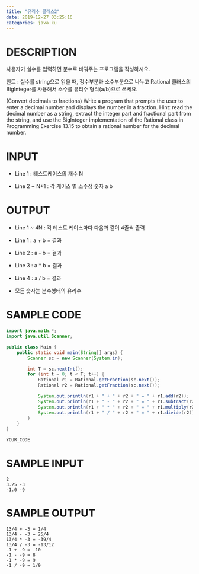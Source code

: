 ```yaml
---
title: "유리수 클래스2"
date: 2019-12-27 03:25:16
categories: java ku
---
```


# DESCRIPTION
사용자가 실수를 입력하면 분수로 바꿔주는 프로그램을 작성하시오.

힌트 : 실수를 string으로 읽을 때, 정수부분과 소수부분으로 나누고 Rational 클래스의 BigInteger를 사용해서 소수를 유리수 형식(a/b)으로 쓰세요.

(Convert decimals to fractions) Write a program that prompts the user to enter a decimal number and displays the number in a fraction. Hint: read the decimal number as a string, extract the integer part and fractional part from the string, and use the BigInteger implementation of the Rational class in Programming Exercise 13.15 to obtain a rational number for the decimal number. 

# INPUT
* Line 1 : 테스트케이스의 개수 N

* Line 2 ~ N+1 : 각 케이스 별 소수점 숫자 a b

# OUTPUT
* Line 1 ~ 4N : 각 테스트 케이스마다 다음과 같이 4줄씩 출력

- Line 1 : a + b = 결과 

- Line 2 : a - b = 결과 

- Line 3 : a * b = 결과

- Line 4 : a / b = 결과

- 모든 숫자는 분수형태의 유리수

# SAMPLE CODE
```java
import java.math.*;
import java.util.Scanner;

public class Main {
    public static void main(String[] args) {
        Scanner sc = new Scanner(System.in);

        int T = sc.nextInt();
        for (int t = 0; t < T; t++) {
            Rational r1 = Rational.getFraction(sc.next());
            Rational r2 = Rational.getFraction(sc.next());

            System.out.println(r1 + " + " + r2 + " = " + r1.add(r2));
            System.out.println(r1 + " - " + r2 + " = " + r1.subtract(r2));
            System.out.println(r1 + " * " + r2 + " = " + r1.multiply(r2));
            System.out.println(r1 + " / " + r2 + " = " + r1.divide(r2));
        }
    }
}

YOUR_CODE
```

# SAMPLE INPUT
```
2
3.25 -3
-1.0 -9
```

# SAMPLE OUTPUT
```
13/4 + -3 = 1/4
13/4 - -3 = 25/4
13/4 * -3 = -39/4
13/4 / -3 = -13/12
-1 + -9 = -10
-1 - -9 = 8
-1 * -9 = 9
-1 / -9 = 1/9
```

<script src="https://gist.github.com/DetegiCE/84b89cdf0d6bab17949c0445ad8fa443.js"></script>
